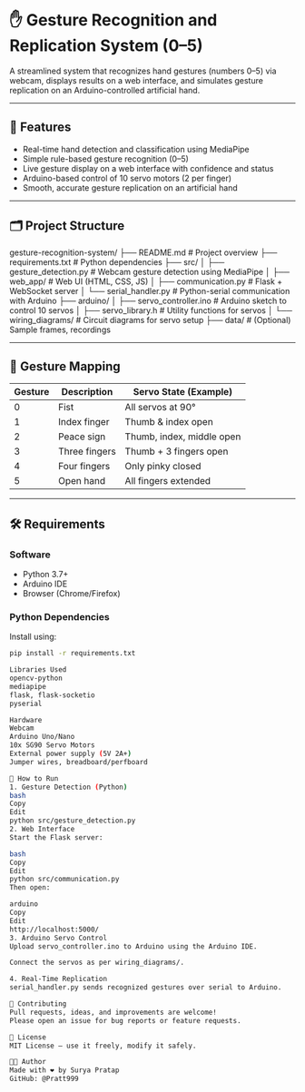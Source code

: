 # ✋ Gesture Recognition and Replication System (0–5)

A streamlined system that recognizes hand gestures (numbers 0–5) via webcam, displays results on a web interface, and simulates gesture replication on an Arduino-controlled artificial hand.

---

## 🚀 Features

- Real-time hand detection and classification using MediaPipe
- Simple rule-based gesture recognition (0–5)
- Live gesture display on a web interface with confidence and status
- Arduino-based control of 10 servo motors (2 per finger)
- Smooth, accurate gesture replication on an artificial hand

---

## 🗂️ Project Structure
gesture-recognition-system/
├── README.md # Project overview
├── requirements.txt # Python dependencies
├── src/
│ ├── gesture_detection.py # Webcam gesture detection using MediaPipe
│ ├── web_app/ # Web UI (HTML, CSS, JS)
│ ├── communication.py # Flask + WebSocket server
│ └── serial_handler.py # Python-serial communication with Arduino
├── arduino/
│ ├── servo_controller.ino # Arduino sketch to control 10 servos
│ ├── servo_library.h # Utility functions for servos
│ └── wiring_diagrams/ # Circuit diagrams for servo setup
├── data/ # (Optional) Sample frames, recordings


---

## 🧠 Gesture Mapping

| Gesture | Description         | Servo State (Example)         |
|---------|---------------------|-------------------------------|
| 0       | Fist                | All servos at 90°             |
| 1       | Index finger        | Thumb & index open            |
| 2       | Peace sign          | Thumb, index, middle open     |
| 3       | Three fingers       | Thumb + 3 fingers open        |
| 4       | Four fingers        | Only pinky closed             |
| 5       | Open hand           | All fingers extended          |

---

## 🛠️ Requirements

### Software

- Python 3.7+
- Arduino IDE
- Browser (Chrome/Firefox)

### Python Dependencies

Install using:

```bash
pip install -r requirements.txt

Libraries Used
opencv-python
mediapipe
flask, flask-socketio
pyserial

Hardware
Webcam
Arduino Uno/Nano
10x SG90 Servo Motors
External power supply (5V 2A+)
Jumper wires, breadboard/perfboard

🧪 How to Run
1. Gesture Detection (Python)
bash
Copy
Edit
python src/gesture_detection.py
2. Web Interface
Start the Flask server:

bash
Copy
Edit
python src/communication.py
Then open:

arduino
Copy
Edit
http://localhost:5000/
3. Arduino Servo Control
Upload servo_controller.ino to Arduino using the Arduino IDE.

Connect the servos as per wiring_diagrams/.

4. Real-Time Replication
serial_handler.py sends recognized gestures over serial to Arduino.

🤝 Contributing
Pull requests, ideas, and improvements are welcome!
Please open an issue for bug reports or feature requests.

📜 License
MIT License — use it freely, modify it safely.

👨‍💻 Author
Made with ❤️ by Surya Pratap
GitHub: @Pratt999
